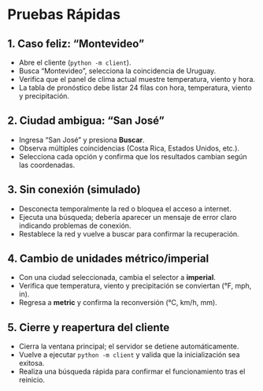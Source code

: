 # Pruebas Rápidas

## 1. Caso feliz: “Montevideo”
- Abre el cliente (`python -m client`).
- Busca “Montevideo”, selecciona la coincidencia de Uruguay.
- Verifica que el panel de clima actual muestre temperatura, viento y hora.
- La tabla de pronóstico debe listar 24 filas con hora, temperatura, viento y precipitación.

## 2. Ciudad ambigua: “San José”
- Ingresa “San José” y presiona **Buscar**.
- Observa múltiples coincidencias (Costa Rica, Estados Unidos, etc.).
- Selecciona cada opción y confirma que los resultados cambian según las coordenadas.

## 3. Sin conexión (simulado)
- Desconecta temporalmente la red o bloquea el acceso a internet.
- Ejecuta una búsqueda; debería aparecer un mensaje de error claro indicando problemas de conexión.
- Restablece la red y vuelve a buscar para confirmar la recuperación.

## 4. Cambio de unidades métrico/imperial
- Con una ciudad seleccionada, cambia el selector a **imperial**.
- Verifica que temperatura, viento y precipitación se conviertan (°F, mph, in).
- Regresa a **metric** y confirma la reconversión (°C, km/h, mm).

## 5. Cierre y reapertura del cliente
- Cierra la ventana principal; el servidor se detiene automáticamente.
- Vuelve a ejecutar `python -m client` y valida que la inicialización sea exitosa.
- Realiza una búsqueda rápida para confirmar el funcionamiento tras el reinicio.
